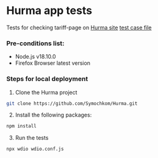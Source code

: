 # Hurma app tests
Tests for checking tariff-page on [Hurma site](https://hurma.work/)
[test case file](HURMA-Test+run+2023_12_09.pdf)

### Pre-conditions list:
- Node.js v18.10.0
- Firefox Browser latest version

### Steps for local deployment
1. Clone the Hurma project
```sh
git clone https://github.com/Symochkom/Hurma.git
```
2. Install the following packages:
```sh
npm install
```
3. Run the tests
```sh
npx wdio wdio.conf.js
```
